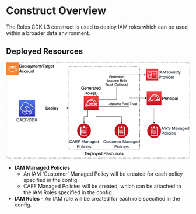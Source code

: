 # Construct Overview

The Roles CDK L3 construct is used to deploy IAM roles which can be used within a broader data environment.

## Deployed Resources

![Roles](docs/Roles.png)

* **IAM Managed Policies** 
    * An IAM 'Customer' Managed Policy will be created for each policy specified in the config.
    * CAEF Managed Policies will be created, which can be attached to the IAM Roles specified in the config.
* **IAM Roles** - An IAM role will be created for each role specified in the config.
